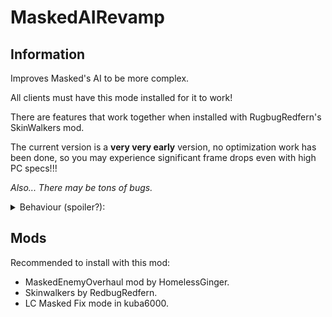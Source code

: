# MaskedAIRevamp

## Information
Improves Masked's AI to be more complex.

All clients must have this mode installed for it to work!

There are features that work together when installed with RugbugRedfern's SkinWalkers mod.

The current version is a **very very early** version, no optimization work has been done, so you may experience significant frame drops even with high PC specs!!!

*Also... There may be tons of bugs.*

<details>
  <summary>Behaviour (spoiler?):</summary>
-Aggressive
 If you have a dropped shotgun, pick it up and shoot people.
 If there is a player with a shotgun, attack with a shovel type item.

-Stealthy
 No major features yet..

-Cunning
 Hiding items in bushes
 Call a fake dropship using the terminal

-Deceiving
 Use terminal code
 </details>

## Mods
Recommended to install with this mod:

+ MaskedEnemyOverhaul mod by HomelessGinger.
+ Skinwalkers by RedbugRedfern.
+ LC Masked Fix mode in kuba6000.
